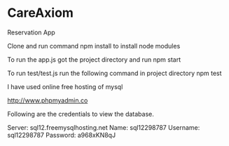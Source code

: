 # CareAxiom
Reservation App

Clone and run command 
npm install
to install node modules

To run the app.js got the project directory and run
npm start

To run test/test.js run the following command in project directory
npm test

I have used online free hosting of mysql

http://www.phpmyadmin.co

Following are the credentials to view the database.

Server: sql12.freemysqlhosting.net
Name: sql12298787
Username: sql12298787
Password: a968xKN8qJ
